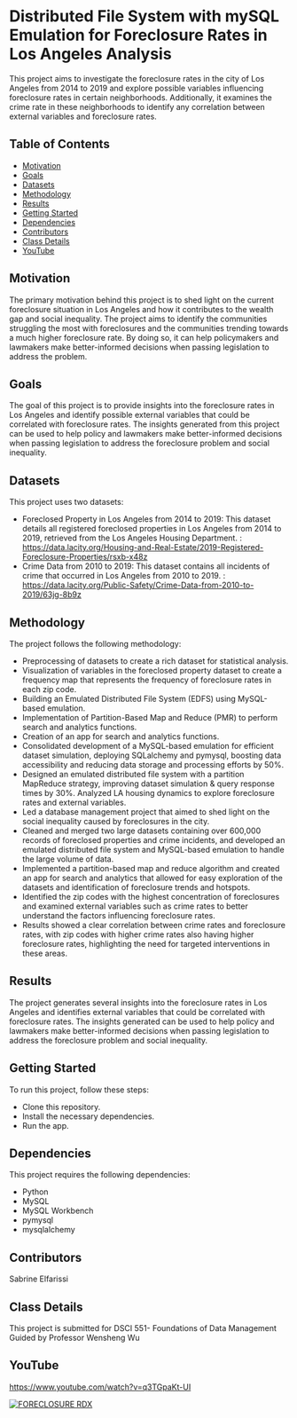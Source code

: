 # Distributed File System with mySQL Emulation for Foreclosure Rates in Los Angeles Analysis
This project aims to investigate the foreclosure rates in the city of Los Angeles from 2014 to 2019 and explore possible variables influencing foreclosure rates in certain neighborhoods. Additionally, it examines the crime rate in these neighborhoods to identify any correlation between external variables and foreclosure rates.

## Table of Contents

- [Motivation](#Motivation)
- [Goals](#Goals)
- [Datasets](#Datasets)
- [Methodology](#Methodology)
- [Results](#Results)
- [Getting Started](#Getting_Started)
- [Dependencies](#Dependencies)
- [Contributors](#Contributors)
- [Class Details](#Class_Details)
- [YouTube](#YouTube)

## Motivation
The primary motivation behind this project is to shed light on the current foreclosure situation in Los Angeles and how it contributes to the wealth gap and social inequality. The project aims to identify the communities struggling the most with foreclosures and the communities trending towards a much higher foreclosure rate. By doing so, it can help policymakers and lawmakers make better-informed decisions when passing legislation to address the problem.

## Goals
The goal of this project is to provide insights into the foreclosure rates in Los Angeles and identify possible external variables that could be correlated with foreclosure rates. The insights generated from this project can be used to help policy and lawmakers make better-informed decisions when passing legislation to address the foreclosure problem and social inequality.

## Datasets
This project uses two datasets:

- Foreclosed Property in Los Angeles from 2014 to 2019: This dataset details all registered foreclosed properties in Los Angeles from 2014 to 2019, retrieved from the Los Angeles Housing Department. : https://data.lacity.org/Housing-and-Real-Estate/2019-Registered-Foreclosure-Properties/rsxb-x48z
- Crime Data from 2010 to 2019: This dataset contains all incidents of crime that occurred in Los Angeles from 2010 to 2019. : https://data.lacity.org/Public-Safety/Crime-Data-from-2010-to-2019/63jg-8b9z

## Methodology
The project follows the following methodology:

- Preprocessing of datasets to create a rich dataset for statistical analysis.
- Visualization of variables in the foreclosed property dataset to create a frequency map that represents the frequency of foreclosure rates in each zip code.
- Building an Emulated Distributed File System (EDFS) using MySQL-based emulation.
- Implementation of Partition-Based Map and Reduce (PMR) to perform search and analytics functions.
- Creation of an app for search and analytics functions.
- Consolidated development of a MySQL-based emulation for efficient dataset simulation, deploying SQLalchemy and pymysql, boosting data accessibility and reducing data storage and processing efforts by 50%.
- Designed an emulated distributed file system with a partition MapReduce strategy, improving dataset simulation & query response times by 30%. Analyzed LA housing dynamics to explore foreclosure rates and external variables.
- Led a database management project that aimed to shed light on the social inequality caused by foreclosures in the city.
- Cleaned and merged two large datasets containing over 600,000 records of foreclosed properties and crime incidents, and developed an emulated distributed file system and MySQL-based emulation to handle the large volume of data.
- Implemented a partition-based map and reduce algorithm and created an app for search and analytics that allowed for easy exploration of the datasets and identification of foreclosure trends and hotspots.
- Identified the zip codes with the highest concentration of foreclosures and examined external variables such as crime rates to better understand the factors influencing foreclosure rates.
- Results showed a clear correlation between crime rates and foreclosure rates, with zip codes with higher crime rates also having higher foreclosure rates, highlighting the need for targeted interventions in these areas.

## Results
The project generates several insights into the foreclosure rates in Los Angeles and identifies external variables that could be correlated with foreclosure rates. The insights generated can be used to help policy and lawmakers make better-informed decisions when passing legislation to address the foreclosure problem and social inequality.

## Getting Started
To run this project, follow these steps:

- Clone this repository.
- Install the necessary dependencies.
- Run the app.

## Dependencies
This project requires the following dependencies:

- Python
- MySQL
- MySQL Workbench
- pymysql
- mysqlalchemy

## Contributors
Sabrine Elfarissi

## Class Details
This project is submitted for DSCI 551- Foundations of Data Management
Guided by
Professor Wensheng Wu

## YouTube
https://www.youtube.com/watch?v=q3TGpaKt-UI

[![FORECLOSURE RDX](https://img.youtube.com/vi/q3TGpaKt-UI/0.jpg)](https://www.youtube.com/watch?v=q3TGpaKt-UI)
